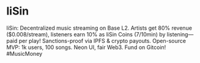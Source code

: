 # liSin
liSin: Decentralized music streaming on Base L2. Artists get 80% revenue ($0.008/stream), listeners earn 10% as liSin Coins (7/10min) by listening—paid per play! Sanctions-proof via IPFS &amp; crypto payouts. Open-source MVP: 1k users, 100 songs. Neon UI, fair Web3. Fund on Gitcoin! #MusicMoney
